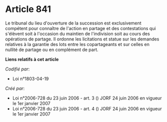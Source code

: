 # Article 841

Le tribunal du lieu d'ouverture de la succession est exclusivement compétent pour connaître de l'action en partage et des
contestations qui s'élèvent soit à l'occasion du maintien de l'indivision soit au cours des opérations de partage. Il ordonne
les licitations et statue sur les demandes relatives à la garantie des lots entre les copartageants et sur celles en nullité
de partage ou en complément de part.

**Liens relatifs à cet article**

_Codifié par_:

  - Loi n°1803-04-19

_Créé par_:

  - Loi n°2006-728 du 23 juin 2006 - art. 3 () JORF 24 juin 2006 en vigueur le 1er janvier 2007
  - Loi n°2006-728 du 23 juin 2006 - art. 4 () JORF 24 juin 2006 en vigueur le 1er janvier 2007
